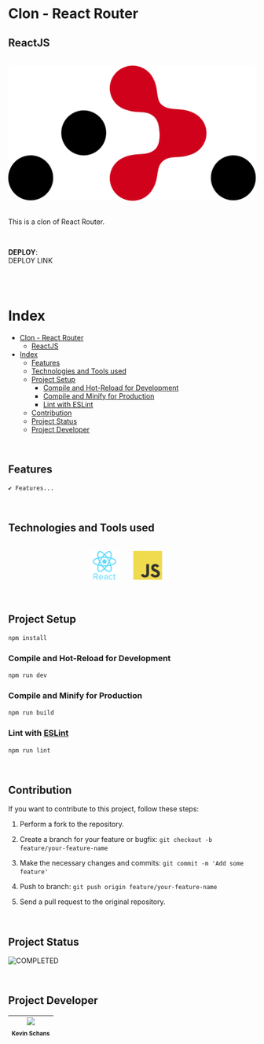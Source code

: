 # Clon - React Router

## ReactJS

<br>

<div align="center">
  <img
    src="public/readme/project-overview.png"
    alt="Project overview"
    width="850"
  >
</div>

<br>

<div>

This is a clon of React Router.

</div>

<br>

**DEPLOY**:
<br>
DEPLOY LINK

<br>
<br>

# Index

- [Clon - React Router](#clon---react-router)
  - [ReactJS](#reactjs)
- [Index](#index)
  - [Features](#features)
  - [Technologies and Tools used](#technologies-and-tools-used)
  - [Project Setup](#project-setup)
    - [Compile and Hot-Reload for Development](#compile-and-hot-reload-for-development)
    - [Compile and Minify for Production](#compile-and-minify-for-production)
    - [Lint with ESLint](#lint-with-eslint)
  - [Contribution](#contribution)
  - [Project Status](#project-status)
  - [Project Developer](#project-developer)

<br>

## Features

<div>

    ✔️ Features...

</div>

<br>

## Technologies and Tools used

<div align="center">
  <br>
    <a href="https://reactjs.org/" target="_blank" rel="noreferrer"> <img src="https://raw.githubusercontent.com/devicons/devicon/master/icons/react/react-original-wordmark.svg" alt="React" width="60" height="60" style="margin-right: 24px"/></a>
    <a href="https://developer.mozilla.org/en-US/docs/Web/JavaScript" target="_blank" rel="noreferrer"> <img src="https://raw.githubusercontent.com/devicons/devicon/master/icons/javascript/javascript-original.svg" alt="JavaScript" width="60" height="60" style="margin-right: 24px" /></a>
  <br>
  <br>
</div>

<br>

## Project Setup

```sh
npm install
```

### Compile and Hot-Reload for Development

```sh
npm run dev
```

### Compile and Minify for Production

```sh
npm run build
```

### Lint with [ESLint](https://eslint.org/)

```sh
npm run lint
```

<br>

## Contribution

If you want to contribute to this project, follow these steps:

1. Perform a fork to the repository.

2. Create a branch for your feature or bugfix: `git checkout -b feature/your-feature-name`

3. Make the necessary changes and commits: `git commit -m 'Add some feature'`

4. Push to branch: `git push origin feature/your-feature-name`

5. Send a pull request to the original repository.

<br>

## Project Status

![COMPLETED](https://img.shields.io/badge/COMPLETED-green.svg)

<br>

## Project Developer

| [<img src="https://avatars.githubusercontent.com/u/122877560?v=4" width=115><br><sub>Kevin Schans</sub>](https://github.com/KevinVanDerSchans) |
| :--------------------------------------------------------------------------------------------------------------------------------------------: |
